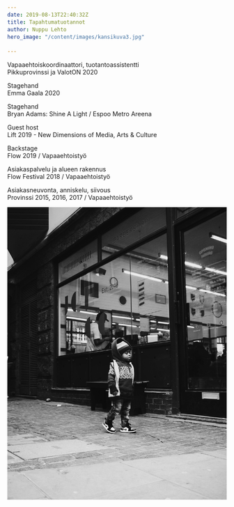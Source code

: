 ```yaml
---
date: 2019-08-13T22:40:32Z
title: Tapahtumatuotannot
author: Nuppu Lehto
hero_image: "/content/images/kansikuva3.jpg"

---
```

Vapaaehtoiskoordinaattori, tuotantoassistentti  
Pikkuprovinssi ja ValotON 2020  

Stagehand  
Emma Gaala 2020

Stagehand  
Bryan Adams: Shine A Light / Espoo Metro Areena  

Guest host  
Lift 2019 - New Dimensions of Media, Arts & Culture  

Backstage  
Flow 2019 / Vapaaehtoistyö  

Asiakaspalvelu ja alueen rakennus  
Flow Festival 2018 / Vapaaehtoistyö  

Asiakasneuvonta, anniskelu, siivous  
Provinssi 2015, 2016, 2017 / Vapaaehtoistyö  

![](/content/images/fill4.jpg)
